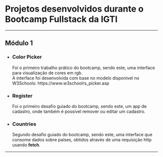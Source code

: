 <h1>Projetos desenvolvidos durante o Bootcamp Fullstack da IGTI</h1>

<hr>
<h2>Módulo 1</h2>
<ul>
  <li>
    <h3>Color Picker</h3>
    Foi o primeiro trabalho prático do bootcamp, sendo este, uma interface para visualização de cores em rgb.
    <br>
    A interface foi desenvolvida com base no modelo disponível no W3Schools: https://www.w3schoolrs_picker.asp
  </li>
  <li>
    <h3>Register</h3>
    Foi o primeiro desafio guiado do bootcamp, sendo este, um app de cadastro, onde também é possível remover ou editar um cadastro.
  </li>
  <li>
    <h3>Countries</h3>
    Segundo desafio guiado do bootcamp, sendo este, uma interface que consome dados sobre países, obtidos através de uma requisição http usando <strong>fetch</strong>.
  </li>
</ul>
<hr>
